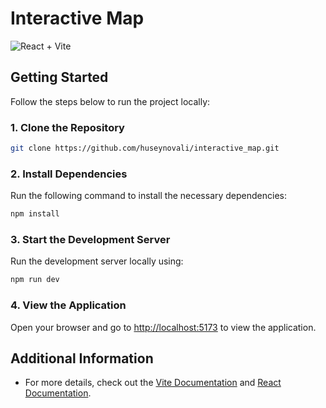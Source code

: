 # Interactive Map

![React + Vite](https://github.com/user-attachments/assets/201c4650-5558-4c74-9187-58a20e046889)



## Getting Started

Follow the steps below to run the project locally:

### 1. Clone the Repository

```bash
git clone https://github.com/huseynovali/interactive_map.git
```

### 2. Install Dependencies

Run the following command to install the necessary dependencies:

```bash
npm install
```

### 3. Start the Development Server

Run the development server locally using:

```bash
npm run dev
```

### 4. View the Application

Open your browser and go to [http://localhost:5173](http://localhost:5173) to view the application.

## Additional Information

- For more details, check out the [Vite Documentation](https://vitejs.dev/) and [React Documentation](https://reactjs.org/).
